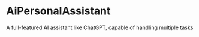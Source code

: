 # AiPersonalAssistant
A full-featured AI assistant like ChatGPT, capable of handling multiple tasks
